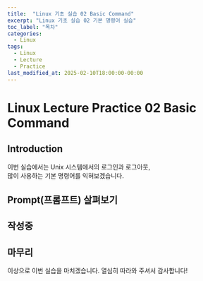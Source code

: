 ```yaml
---
title:  "Linux 기초 실습 02 Basic Command"
excerpt: "Linux 기초 실습 02 기본 명령어 실습"
toc_label: "목차"
categories:
  - Linux
tags:
  - Linux
  - Lecture
  - Practice
last_modified_at: 2025-02-10T18:00:00-00:00
---
```


# Linux Lecture Practice 02 Basic Command

## Introduction
이번 실습에서는 Unix 시스템에서의 로그인과 로그아웃,  
많이 사용하는 기본 명령어를 익혀보겠습니다.

## Prompt(프롬프트) 살펴보기

## 작성중

## 마무리
이상으로 이번 실습을 마치겠습니다.
열심히 따라와 주셔서 감사합니다!
